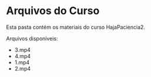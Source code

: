 # Arquivos do Curso

Esta pasta contém os materiais do curso HajaPaciencia2.

Arquivos disponíveis:
- 3.mp4
- 4.mp4
- 1.mp4
- 2.mp4
